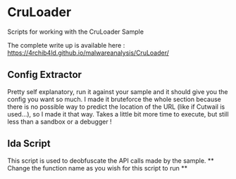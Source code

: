 # CruLoader
 Scripts for working with the CruLoader Sample

The complete write up is available here : https://4rchib4ld.github.io/malwareanalysis/CruLoader/

## Config Extractor

Pretty self explanatory, run it against your sample and it should give you the config you want so much.
I made it bruteforce the whole section because there is no possible way to predict the location of the URL (like if Cutwail is used...), so I made it that way. Takes a little bit more time to execute, but still less than a sandbox or a debugger !

## Ida Script

This script is used to deobfuscate the API calls made by the sample.
** Change the function name as you wish for this script to run **